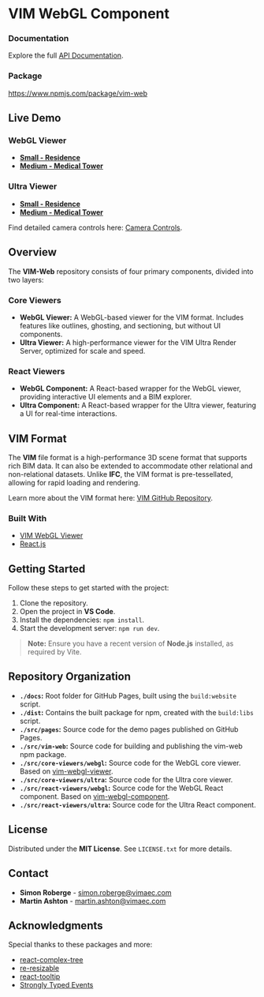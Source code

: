 # VIM WebGL Component

### Documentation

Explore the full [API Documentation](https://vimaec.github.io/vim-web/api/).

### Package
https://www.npmjs.com/package/vim-web

## Live Demo

### WebGL Viewer
- **[Small - Residence](https://vimaec.github.io/vim-web/webgl)**
- **[Medium - Medical Tower](https://vimaec.github.io/vim-web/webgl?vim=https://storage.cdn.vimaec.com/samples/Medical_Tower.vim)**

### Ultra Viewer
- **[Small - Residence](https://vimaec.github.io/vim-web/ultra)**
- **[Medium - Medical Tower](https://vimaec.github.io/vim-web/ultra?vim=https://storage.cdn.vimaec.com/samples/Medical_Tower.vim)**

Find detailed camera controls here: [Camera Controls](https://docs.vimaec.com/docs/vim-cloud/webgl-navigation-and-controls-guide).

## Overview

The **VIM-Web** repository consists of four primary components, divided into two layers:

### Core Viewers
- **WebGL Viewer:** A WebGL-based viewer for the VIM format. Includes features like outlines, ghosting, and sectioning, but without UI components.
- **Ultra Viewer:** A high-performance viewer for the VIM Ultra Render Server, optimized for scale and speed.

### React Viewers
- **WebGL Component:** A React-based wrapper for the WebGL viewer, providing interactive UI elements and a BIM explorer.
- **Ultra Component:** A React-based wrapper for the Ultra viewer, featuring a UI for real-time interactions.

## VIM Format

The **VIM** file format is a high-performance 3D scene format that supports rich BIM data. It can also be extended to accommodate other relational and non-relational datasets. Unlike **IFC**, the VIM format is pre-tessellated, allowing for rapid loading and rendering.

Learn more about the VIM format here: [VIM GitHub Repository](https://github.com/vimaec/vim).

### Built With
- [VIM WebGL Viewer](https://github.com/vimaec/vim-webgl-viewer)
- [React.js](https://reactjs.org/)

## Getting Started

Follow these steps to get started with the project:

1. Clone the repository.
2. Open the project in **VS Code**.
3. Install the dependencies: `npm install`.
4. Start the development server: `npm run dev`.

> **Note:** Ensure you have a recent version of **Node.js** installed, as required by Vite.

## Repository Organization

- **`./docs`:** Root folder for GitHub Pages, built using the `build:website` script.
- **`./dist`:** Contains the built package for npm, created with the `build:libs` script.
- **`./src/pages`:** Source code for the demo pages published on GitHub Pages.
- **`./src/vim-web`:** Source code for building and publishing the vim-web npm package.
- **`./src/core-viewers/webgl`:** Source code for the WebGL core viewer. Based on [vim-webgl-viewer](https://github.com/vimaec/vim-webgl-viewer).
- **`./src/core-viewers/ultra`:** Source code for the Ultra core viewer.
- **`./src/react-viewers/webgl`:** Source code for the WebGL React component. Based on [vim-webgl-component](https://github.com/vimaec/vim-webgl-component).
- **`./src/react-viewers/ultra`:** Source code for the Ultra React component.

## License

Distributed under the **MIT License**. See `LICENSE.txt` for more details.

## Contact

- **Simon Roberge** - [simon.roberge@vimaec.com](mailto:simon.roberge@vimaec.com)
- **Martin Ashton** - [martin.ashton@vimaec.com](mailto:martin.ashton@vimaec.com)

## Acknowledgments

Special thanks to these packages and more:
- [react-complex-tree](https://github.com/lukasbach/react-complex-tree)
- [re-resizable](https://github.com/bokuweb/re-resizable)
- [react-tooltip](https://github.com/ReactTooltip/react-tooltip)
- [Strongly Typed Events](https://github.com/KeesCBakker/Strongly-Typed-Events-for-TypeScript#readme)
